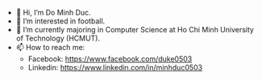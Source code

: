 - 👋 Hi, I’m Do Minh Duc.
- 👀 I’m interested in football.
- 🌱 I’m currently majoring in Computer Science at Ho Chi Minh University of Technology (HCMUT).
- 📫 How to reach me:
  - Facebook: https://www.facebook.com/duke0503
  - Linkedin: https://www.linkedin.com/in/minhduc0503

<!---
Duke0503/Duke0503 is a ✨ special ✨ repository because its `README.md` (this file) appears on your GitHub profile.
You can click the Preview link to take a look at your changes.
--->
